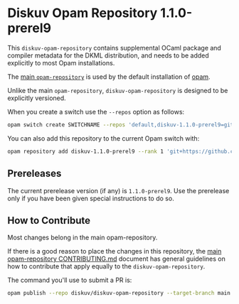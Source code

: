 # Diskuv Opam Repository 1.1.0-prerel9

This `diskuv-opam-repository` contains supplemental OCaml package and compiler
metadata for the DKML distribution, and needs to be added explicitly to most
Opam installations.

The [main `opam-repository`](https://github.com/ocaml/opam-repository)
is used by the default installation of [opam](https://opam.ocaml.org/).

Unlike the main `opam-repository`, `diskuv-opam-repository` is designed to
be explicitly versioned.

When you create a switch use the `--repos` option as follows:

```bash
opam switch create SWITCHNAME --repos 'default,diskuv-1.1.0-prerel9=git+https://github.com/diskuv/diskuv-opam-repository.git#1.1.0-prerel9' 4.12.1
```

You can also add this repository to the current Opam switch with:

```bash
opam repository add diskuv-1.1.0-prerel9 --rank 1 'git+https://github.com/diskuv/diskuv-opam-repository.git#1.1.0-prerel9'
```

## Prereleases

The current prerelease version (if any) is `1.1.0-prerel9`. Use the prerelease only if you have been given
special instructions to do so.

## How to Contribute

Most changes belong in the main opam-repository.

If there is a good reason to place the changes in this repository, the
[main opam-repository CONTRIBUTING.md](https://github.com/ocaml/opam-repository/blob/master/CONTRIBUTING.md)
document has general guidelines on how to contribute that apply equally to
the `diskuv-opam-repository`.

The command you'll use to submit a PR is:

```bash
opam publish --repo diskuv/diskuv-opam-repository --target-branch main
```
